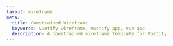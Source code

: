 ```yaml
---
layout: wireframe
meta:
  title: Constrained Wireframe
  keywords: vuetify wireframe, vuetify app, vue app
  description: A constrained wireframe template for Vuetify
---
```

<script setup>
  import Constrained from '@/examples/wireframes/constrained.vue'
</script>

<constrained />
